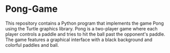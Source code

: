 # Pong-Game
This repository contains a Python program that implements the game Pong using the Turtle graphics library. Pong is a two-player game where each player controls a paddle and tries to hit the ball past the opponent's paddle. The game features a graphical interface with a black background and colorful paddles and ball.
